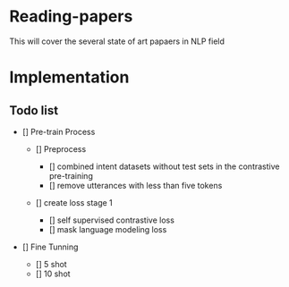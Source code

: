 # Reading-papers

  This will cover the several state of art papaers in NLP field 


# Implementation 

## Todo list
   - [] Pre-train Process
     - [] Preprocess 
       - [] combined intent datasets without test sets in the contrastive pre-training
       - [] remove utterances with less than five tokens
       
     - [] create loss stage 1
       - [] self supervised contrastive loss
       - [] mask language modeling loss 

   - [] Fine Tunning 
     - [] 5 shot 
     - [] 10 shot

 

